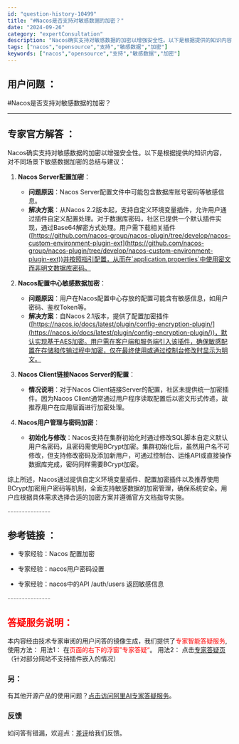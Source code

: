 ```yaml
---
id: "question-history-10499"
title: "#Nacos是否支持对敏感数据的加密？"
date: "2024-09-26"
category: "expertConsultation"
description: "Nacos确实支持对敏感数据的加密以增强安全性。以下是根据提供的知识内容，对不同场景下敏感数据加密的总结与建议：1. **Nacos Server配置加密**：   - **问题原因**：Nacos Server配置文件中可能包含数据库账号密码等敏感信息。   - **解决方案**：从Nacos 2"
tags: ["nacos","opensource","支持","敏感数据","加密"]
keywords: ["nacos","opensource","支持","敏感数据","加密"]
---
```


## 用户问题 ： 
 #Nacos是否支持对敏感数据的加密？  

---------------
## 专家官方解答 ：

Nacos确实支持对敏感数据的加密以增强安全性。以下是根据提供的知识内容，对不同场景下敏感数据加密的总结与建议：

1. **Nacos Server配置加密**：
   - **问题原因**：Nacos Server配置文件中可能包含数据库账号密码等敏感信息。
   - **解决方案**：从Nacos 2.2版本起，支持自定义环境变量插件，允许用户通过插件自定义配置处理。对于数据库密码，社区已提供一个默认插件实现，通过Base64解密方式处理。用户需下载相关插件([https://github.com/nacos-group/nacos-plugin/tree/develop/nacos-custom-environment-plugin-ext](https://github.com/nacos-group/nacos-plugin/tree/develop/nacos-custom-environment-plugin-ext))并按照指引配置，从而在`application.properties`中使用密文而非明文数据库密码。

2. **Nacos配置中心敏感数据加密**：
   - **问题原因**：用户在Nacos配置中心存放的配置可能含有敏感信息，如用户密码、鉴权Token等。
   - **解决方案**：自Nacos 2.1版本，提供了配置加密插件([https://nacos.io/docs/latest/plugin/config-encryption-plugin/](https://nacos.io/docs/latest/plugin/config-encryption-plugin/))，默认实现基于AES加密。用户需在客户端和服务端引入该插件，确保敏感配置在存储和传输过程中加密，仅在最终使用或通过控制台修改时显示为明文。

3. **Nacos Client链接Nacos Server的配置**：
   - **情况说明**：对于Nacos Client链接Server的配置，社区未提供统一加密插件。因为Nacos Client通常通过用户程序读取配置后以密文形式传递，故推荐用户在应用层面进行加密处理。

4. **Nacos用户管理与密码加密**：
   - **初始化与修改**：Nacos支持在集群初始化时通过修改SQL脚本自定义默认用户名密码，且密码需使用BCrypt加密。集群初始化后，虽然用户名不可修改，但支持修改密码及添加新用户，可通过控制台、运维API或直接操作数据库完成，密码同样需要BCrypt加密。

综上所述，Nacos通过提供自定义环境变量插件、配置加密插件以及推荐使用BCrypt加密用户密码等机制，全面支持敏感数据的加密管理，确保系统安全。用户应根据具体需求选择合适的加密方案并遵循官方文档指导实施。


<font color="#949494">---------------</font> 


## 参考链接 ：

* 专家经验：Nacos 配置加密 
 
 * 专家经验：nacos用户密码设置 
 
 * 专家经验：nacos中的API /auth/users 返回敏感信息 


 <font color="#949494">---------------</font> 
 


## <font color="#FF0000">答疑服务说明：</font> 

本内容经由技术专家审阅的用户问答的镜像生成，我们提供了<font color="#FF0000">专家智能答疑服务</font>,使用方法：
用法1： 在<font color="#FF0000">页面的右下的浮窗”专家答疑“</font>。
用法2： 点击[专家答疑页](https://answer.opensource.alibaba.com/docs/intro)（针对部分网站不支持插件嵌入的情况）
### 另：


有其他开源产品的使用问题？[点击访问阿里AI专家答疑服务](https://answer.opensource.alibaba.com/docs/intro)。
### 反馈
如问答有错漏，欢迎点：[差评](https://ai.nacos.io/user/feedbackByEnhancerGradePOJOID?enhancerGradePOJOId=13696)给我们反馈。
